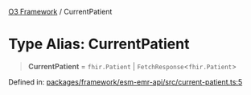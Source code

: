 [O3 Framework](../API.md) / CurrentPatient

# Type Alias: CurrentPatient

> **CurrentPatient** = `fhir.Patient` \| `FetchResponse`\<`fhir.Patient`\>

Defined in: [packages/framework/esm-emr-api/src/current-patient.ts:5](https://github.com/openmrs/openmrs-esm-core/blob/18d2874f03a33a6ab8295af0e87ac97fdd150718/packages/framework/esm-emr-api/src/current-patient.ts#L5)
